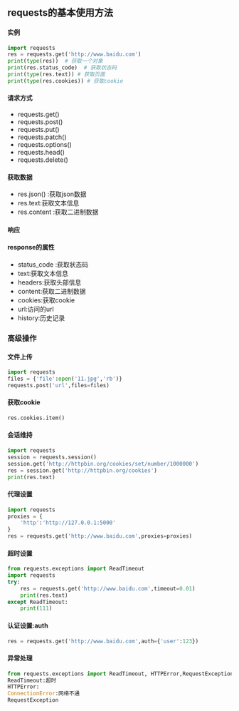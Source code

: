 ## requests的基本使用方法

#### 实例

```python
import requests
res = requests.get('http://www.baidu.com')
print(type(res))  # 获取一个对象
print(res.status_code)  # 获取状态码
print(type(res.text)) # 获取页面
print(type(res.cookies)) # 获取cookie
```

#### 请求方式

- requests.get() 
- requests.post()
- requests.put()
- requests.patch()
- requests.options()
- requests.head()
- requests.delete()

#### 获取数据

- res.json() :获取json数据
- res.text:获取文本信息
- res.content :获取二进制数据

#### 响应

#### response的属性

- status_code :获取状态码
- text:获取文本信息
- headers:获取头部信息
- content:获取二进制数据
- cookies:获取cookie
- url:访问的url
- history:历史记录

### 高级操作

#### 文件上传

```python
import requests
files = {'file':open('11.jpg','rb')}
requests.post('url',files=files)
```

#### 获取cookie

```python
res.cookies.item()
```

#### 会话维持

```python
import requests
session = requests.session()
session.get('http://httpbin.org/cookies/set/number/1000000')
res = session.get('http://httpbin.org/cookies')
print(res.text)
```

#### 代理设置

```python
import requests
proxies = {
    'http':'http://127.0.0.1:5000'
}
res = requests.get('http://www.baidu.com',proxies=proxies)
```

#### 超时设置

```python
from requests.exceptions import ReadTimeout
import requests
try:
    res = requests.get('http://www.baidu.com',timeout=0.01)
    print(res.text)
except ReadTimeout:
    print(111)
```

#### 认证设置:auth

```python
res = requests.get('http://www.baidu.com',auth={'user':123})
```

#### 异常处理

```python
from requests.exceptions import ReadTimeout, HTTPError,RequestException
ReadTimeout:超时
HTTPError:
ConnectionError:网络不通
RequestException
```

